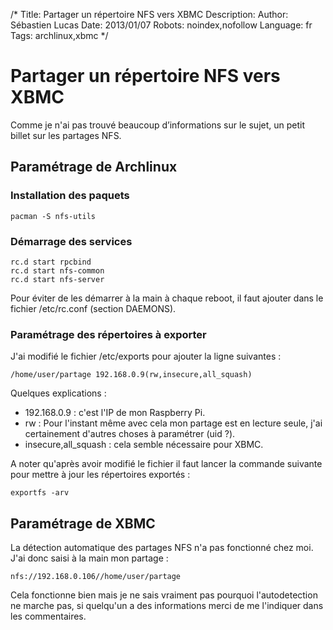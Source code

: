 /*
Title: Partager un répertoire NFS vers XBMC
Description: 
Author: Sébastien Lucas
Date: 2013/01/07
Robots: noindex,nofollow
Language: fr
Tags: archlinux,xbmc
*/
# Partager un répertoire NFS vers XBMC

Comme je n'ai pas trouvé beaucoup d’informations sur le sujet, un petit billet sur les partages NFS.

## Paramétrage de Archlinux

### Installation des paquets

```
pacman -S nfs-utils
```

### Démarrage des services

```
rc.d start rpcbind
rc.d start nfs-common
rc.d start nfs-server
```
Pour éviter de les démarrer à la main à chaque reboot, il faut ajouter dans le fichier /etc/rc.conf (section DAEMONS).

### Paramétrage des répertoires à exporter

J'ai modifié le fichier /etc/exports pour ajouter la ligne suivantes : 

```
/home/user/partage 192.168.0.9(rw,insecure,all_squash)
```

Quelques explications :

* 192.168.0.9 : c'est l'IP de mon Raspberry Pi.
* rw : Pour l'instant même avec cela mon partage est en lecture seule, j'ai certainement d'autres choses à paramétrer (uid ?).
* insecure,all_squash : cela semble nécessaire pour XBMC.

A noter qu'après avoir modifié le fichier il faut lancer la commande suivante pour mettre à jour les répertoires exportés :

```
exportfs -arv
```

## Paramétrage de XBMC

La détection automatique des partages NFS n'a pas fonctionné chez moi. J'ai donc saisi à la main mon partage :

```
nfs://192.168.0.106//home/user/partage
```

Cela fonctionne bien mais je ne sais vraiment pas pourquoi l'autodetection ne marche pas, si quelqu'un a des informations merci de me l'indiquer dans les commentaires.
